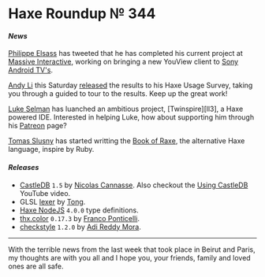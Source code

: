 [_template]: ../templates/roundup.html
[date]: / "2015-11-12 10:37:00"
[modified]: / "2015-11-12 14:30:00"
[published]: / "2015-11-12 15:30:00"
[social]: /img/344/haxeui.png ""
[“”]: a ""
# Haxe Roundup № 344

#### _News_

[Philippe Elsass][tw1] has tweeted that he has completed his current project 
at [Massive Interactive][tw2], working on bringing a new YouView
client to [Sony Android TV's][l1].

[Andy Li][tw2] this Saturday [released][l2] the results to his Haxe Usage 
Survey, taking you through a guided to tour to the results. Keep up the great
work!

[Luke Selman][tw3] has luanched an ambitious project, [Twinspire][ll3], a
Haxe powered IDE. Interested in helping Luke, how about supporting him through
his [Patreon][l3] page?

[Tomas Slusny][tw8] has started writting the [Book of Raxe][l10], the 
alternative Haxe language, inspire by Ruby.

#### _Releases_

- [CastleDB][l4] `1.5` by [Nicolas Cannasse][tw4]. Also checkout the [Using 
CastleDB][l5] YouTube video.
- GLSL [lexer][l6] by [Tong][tw5].
- [Haxe NodeJS][l7] `4.0.0` type definitions.
- [thx.color][l8] `0.17.3` by [Franco Ponticelli][tw6].
- [checkstyle][l9] `1.2.0` by [Adi Reddy Mora][tw7].

----

With the terrible news from the last week that took place in Beirut and Paris, 
my thoughts are with you all and I hope you, your friends, family and loved 
ones are all safe.

[tw8]: https://twitter.com/_deathbeam "@_deathbeam"
[tw7]: https://twitter.com/adireddy "@adireddy"
[tw6]: https://twitter.com/fponticelli "@fponticelli"
[tw5]: https://twitter.com/disktree "@disktree"
[tw4]: https://twitter.com/ncannasse "@ncannasse"
[tw3]: https://twitter.com/tienery "@tienery"
[tw2]: https://twitter.com/Massive_Voice "@Massive_Voice"
[tw1]: https://twitter.com/elsassph "@elsassph"
	
[l10]: https://deathbeam.gitbooks.io/raxe/content/en/index.html "The Book of Raxe"
[l9]: http://lib.haxe.org/p/checkstyle/1.2.0/ "Checkstyle on HaxeLib"
[l8]: http://lib.haxe.org/p/thx.color "thx.color on HaxeLib"
[l7]: http://lib.haxe.org/p/hxnodejs/4.0.0/ "Haxe NodeJS type definitions on HaxeLib"
[l6]: https://github.com/tong/om.glsl "Haxe GLSL lexer on GitHub"
[l5]: https://www.youtube.com/watch?v=tUjpThcLG7Q "Using CastleDB on YouTube"
[l4]: http://castledb.org/ "CastleDB - The structured static database"
[l3]: https://www.patreon.com/tienery?ty=h "Luke Selman on Patreon"
[l2]: http://blog.onthewings.net/2015/11/14/haxe_usage_survey/ "Haxe Usage Survey released"
[l1]: http://www.pocket-lint.com/news/135795-sony-bravia-youview-update-everything-you-need-to-know "Sony Bravia YouView update powered by Haxe"